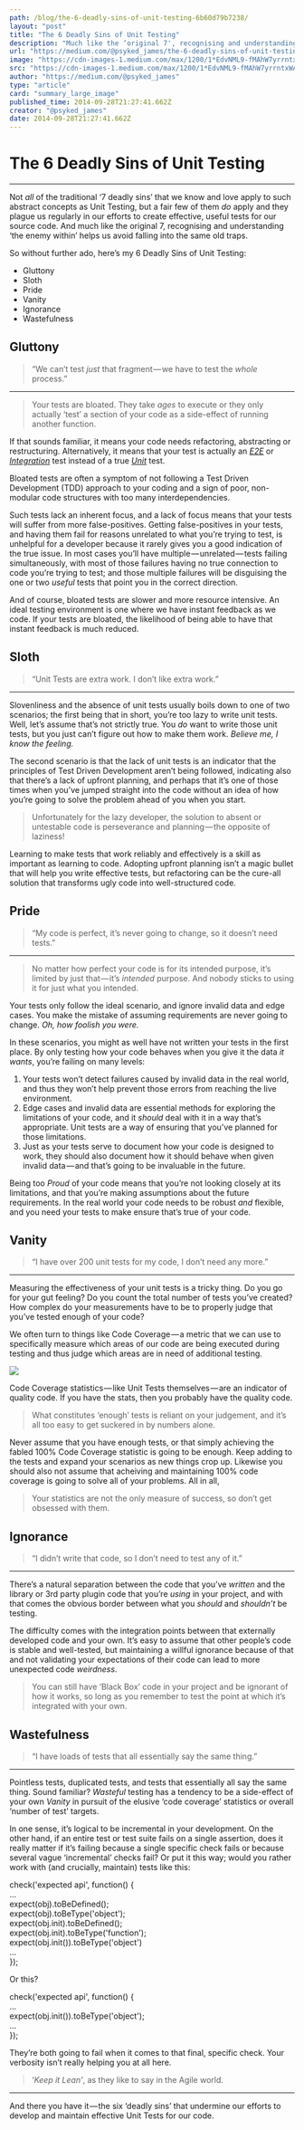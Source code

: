 ```yaml
---
path: /blog/the-6-deadly-sins-of-unit-testing-6b60d79b7238/
layout: "post"
title: "The 6 Deadly Sins of Unit Testing"
description: "Much like the ‘original 7', recognising and understanding ‘the enemy within’ helps us avoid falling into the same old traps."
url: "https://medium.com/@psyked_james/the-6-deadly-sins-of-unit-testing-6b60d79b7238"
image: "https://cdn-images-1.medium.com/max/1200/1*EdvNML9-fMAhW7yrrntxWA.jpeg"
src: "https://cdn-images-1.medium.com/max/1200/1*EdvNML9-fMAhW7yrrntxWA.jpeg"
author: "https://medium.com/@psyked_james"
type: "article"
card: "summary_large_image"
published_time: 2014-09-28T21:27:41.662Z
creator: "@psyked_james"
date: 2014-09-28T21:27:41.662Z
---
```


# The 6 Deadly Sins of Unit Testing

---

Not _all_ of the traditional ‘7 deadly sins’ that we know and love apply to such abstract concepts as Unit Testing, but a fair few of them _do_ apply and they plague us regularly in our efforts to create effective, useful tests for our source code. And much like the original 7, recognising and understanding ‘the enemy within’ helps us avoid falling into the same old traps.

So without further ado, here’s my 6 Deadly Sins of Unit Testing:

*   Gluttony
*   Sloth
*   Pride
*   Vanity
*   Ignorance
*   Wastefulness

  

## Gluttony

> “We can’t test _just_ that fragment — we have to test the _whole_ process.”

---

> Your tests are bloated. They take _ages_ to execute or they only actually ‘test’ a section of your code as a side-effect of running another function.

If that sounds familiar, it means your code needs refactoring, abstracting or restructuring. Alternatively, it means that your test is actually an [_E2E_](http://en.wikipedia.org/wiki/System_testing) or [_Integration_](http://en.wikipedia.org/wiki/Integration_testing) test instead of a true [_Unit_](http://en.wikipedia.org/wiki/Unit_testing) test.

Bloated tests are often a symptom of not following a Test Driven Development (TDD) approach to your coding and a sign of poor, non-modular code structures with too many interdependencies.

Such tests lack an inherent focus, and a lack of focus means that your tests will suffer from more false-positives. Getting false-positives in your tests, and having them fail for reasons unrelated to what you’re trying to test, is unhelpful for a developer because it rarely gives you a good indication of the true issue. In most cases you’ll have multiple — unrelated — tests failing simultaneously, with most of those failures having no true connection to code you’re trying to test; and those multiple failures will be disguising the one or two _useful_ tests that point you in the correct direction.

And of course, bloated tests are slower and more resource intensive. An ideal testing environment is one where we have instant feedback as we code. If your tests are bloated, the likelihood of being able to have that instant feedback is much reduced.

  

## Sloth

> “Unit Tests are extra work. I don’t like extra work.”

---

Slovenliness and the absence of unit tests usually boils down to one of two scenarios; the first being that in short, you’re too lazy to write unit tests. Well, let’s assume that’s not strictly true. You _do_ want to write those unit tests, but you just can’t figure out how to make them work. _Believe me, I know the feeling._

The second scenario is that the lack of unit tests is an indicator that the principles of Test Driven Development aren’t being followed, indicating also that there’s a lack of upfront planning, and perhaps that it’s one of those times when you’ve jumped straight into the code without an idea of how you’re going to solve the problem ahead of you when you start.

> Unfortunately for the lazy developer, the solution to absent or untestable code is perseverance and planning — the opposite of laziness!

Learning to make tests that work reliably and effectively is a skill as important as learning to code. Adopting upfront planning isn’t a magic bullet that will help you write effective tests, but refactoring can be the cure-all solution that transforms ugly code into well-structured code.

  

## Pride

> “My code is perfect, it’s never going to change, so it doesn’t need tests.”

---

> No matter how perfect your code is for its intended purpose, it’s limited by just that — it’s _intended_ purpose. And nobody sticks to using it for just what you intended.

Your tests only follow the ideal scenario, and ignore invalid data and edge cases. You make the mistake of assuming requirements are never going to change. _Oh, how foolish you were._

In these scenarios, you might as well have not written your tests in the first place. By only testing how your code behaves when you give it the data _it wants_, you’re failing on many levels:

1.  Your tests won’t detect failures caused by invalid data in the real world, and thus they won’t help prevent those errors from reaching the live environment.
2.  Edge cases and invalid data are essential methods for exploring the limitations of your code, and it _should_ deal with it in a way that’s appropriate. Unit tests are a way of ensuring that you’ve planned for those limitations.
3.  Just as your tests serve to document how your code is designed to work, they should also document how it should behave when given invalid data — and that’s going to be invaluable in the future.

Being too _Proud_ of your code means that you’re not looking closely at its limitations, and that you’re making assumptions about the future requirements. In the real world your code needs to be robust _and_ flexible, and you need your tests to make ensure that’s true of your code.

  

## Vanity

> “I have over 200 unit tests for my code, I don’t need any more.”

---

Measuring the effectiveness of your unit tests is a tricky thing. Do you go for your gut feeling? Do you count the total number of tests you’ve created? How complex do your measurements have to be to properly judge that you’ve tested enough of your code?

We often turn to things like Code Coverage — a metric that we can use to specifically measure which areas of our code are being executed during testing and thus judge which areas are in need of additional testing.

![](1*oHQmbjLVNDJoBQP_ewDzmQ.png)

Code Coverage statistics — like Unit Tests themselves — are an indicator of quality code. If you have the stats, then you probably have the quality code.

> What constitutes ‘enough’ tests is reliant on your judgement, and it’s all too easy to get suckered in by numbers alone.

Never assume that you have enough tests, or that simply achieving the fabled 100% Code Coverage statistic is going to be enough. Keep adding to the tests and expand your scenarios as new things crop up. Likewise you should also not assume that acheiving and maintaining 100% code coverage is going to solve all of your problems. All in all,

> Your statistics are not the only measure of success, so don’t get obsessed with them.

  

## Ignorance

> “I didn’t write that code, so I don’t need to test any of it.”

---

There’s a natural separation between the code that you’ve _written_ and the library or 3rd party plugin code that you’re _using_ in your project, and with that comes the obvious border between what you _should_ and _shouldn’t_ be testing.

The difficulty comes with the integration points between that externally developed code and your own. It’s easy to assume that other people’s code is stable and well-tested, but maintaining a willful ignorance because of that and not validating your expectations of their code can lead to more unexpected code _weirdness_.

> You can still have ‘Black Box’ code in your project and be ignorant of how it works, so long as you remember to test the point at which it’s integrated with your own.

  

## Wastefulness

> “I have loads of tests that all essentially say the same thing.”

---

Pointless tests, duplicated tests, and tests that essentially all say the same thing. Sound familiar? _Wasteful_ testing has a tendency to be a side-effect of your own _Vanity_ in pursuit of the elusive ‘code coverage’ statistics or overall ‘number of test’ targets.

In one sense, it’s logical to be incremental in your development. On the other hand, if an entire test or test suite fails on a single assertion, does it really matter if it’s failing because a single specific check fails or because several vague ‘incremental’ checks fail? Or put it this way; would you rather work with (and crucially, maintain) tests like this:

check('expected api', function() {  
    ...  
    expect(obj).toBeDefined();  
    expect(obj).toBeType('object');  
    expect(obj.init).toBeDefined();  
    expect(obj.init).toBeType('function');  
    expect(obj.init()).toBeType('object')  
    ...  
});

Or this?

check('expected api', function() {  
    ...  
    expect(obj.init()).toBeType('object');  
    ...  
});

They’re both going to fail when it comes to that final, specific check. Your verbosity isn’t really helping you at all here.

> ‘_Keep it Lean’_, as they like to say in the Agile world.

---

And there you have it — the six ‘deadly sins’ that undermine our efforts to develop and maintain effective Unit Tests for our code.